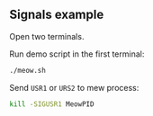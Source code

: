 ## Signals example

Open two terminals.

Run demo script in the first terminal:
```sh
./meow.sh
```

Send `USR1` or `URS2` to mew process:
```sh
kill -SIGUSR1 MeowPID
```